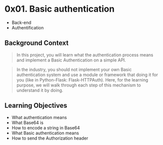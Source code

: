 # 0x01. Basic authentication

* Back-end
* Authentification

## Background Context
> In this project, you will learn what the authentication process means and implement a Basic Authentication on a simple API.

> In the industry, you should not implement your own Basic authentication system and use a module or framework that doing it for you (like in Python-Flask: Flask-HTTPAuth). Here, for the learning purpose, we will walk through each step of this mechanism to understand it by doing.

## Learning Objectives
* What authentication means
* What Base64 is
* How to encode a string in Base64
* What Basic authentication means
* How to send the Authorization header
